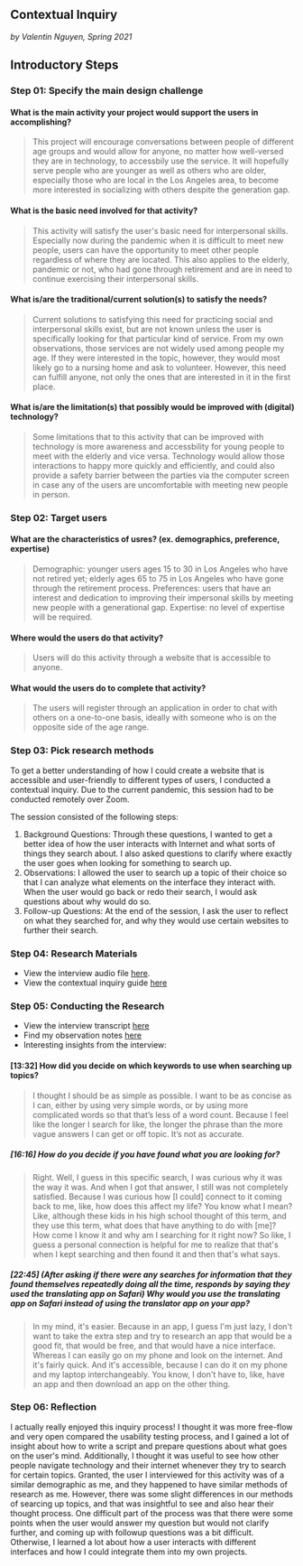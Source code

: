 ## Contextual Inquiry
*by Valentin Nguyen, Spring 2021*

## Introductory Steps

### Step 01: Specify the main design challenge

#### What is the main activity your project would support the users in accomplishing?
> This project will encourage conversations between people of different age groups and would allow for anyone, no matter how well-versed they are in technology, to accessbily use the service. It will hopefully serve people who are younger as well as others who are older, especially those who are local in the Los Angeles area, to become more interested in socializing with others despite the generation gap.

#### What is the basic need involved for that activity?
> This activity will satisfy the user's basic need for interpersonal skills. Especially now during the pandemic when it is difficult to meet new people, users can have the opportunity to meet other people regardless of where they are located. This also applies to the elderly, pandemic or not, who had gone through retirement and are in need to continue exercising their interpersonal skills.

#### What is/are the traditional/current solution(s) to satisfy the needs?
> Current solutions to satisfying this need for practicing social and interpersonal skills exist, but are not known unless the user is specifically looking for that particular kind of service. From my own observations, those services are not widely used among people my age. If they were interested in the topic, however, they would most likely go to a nursing home and ask to volunteer. However, this need can fulfill anyone, not only the ones that are interested in it in the first place.

#### What is/are the limitation(s) that possibly would be improved with (digital) technology?
> Some limitations that to this activity that can be improved with technology is more awareness and accessbility for young people to meet with the elderly and vice versa. Technology would allow those interactions to happy more quickly and efficiently, and could also provide a safety barrier between the parties via the computer screen in case any of the users are uncomfortable with meeting new people in person.

### Step 02: Target users

#### What are the characteristics of usres? (ex. demographics, preference, expertise)
> Demographic: younger users ages 15 to 30 in Los Angeles who have not retired yet; elderly ages 65 to 75 in Los Angeles who have gone through the retirement process. 
> Preferences: users that have an interest and dedication to improving their impersonal skills by meeting new people with a generational gap.
> Expertise: no level of expertise will be required.

#### Where would the users do that activity?
> Users will do this activity through a website that is accessible to anyone.

#### What would the users do to complete that activity?
> The users will register through an application in order to chat with others on a one-to-one basis, ideally with someone who is on the opposite side of the age range. 

### Step 03: Pick research methods

To get a better understanding of how I could create a website that is accessible and user-friendly to different types of users, I conducted a contextual inquiry. Due to the current pandemic, this session had to be conducted remotely over Zoom.

The session consisted of the following steps:
1. Background Questions: Through these questions, I wanted to get a better idea of how the user interacts with Internet and what sorts of things they search about. I also asked questions to clarify where exactly the user goes when looking for something to search up.
2. Observations: I allowed the user to search up a topic of their choice so that I can analyze what elements on the interface they interact with. When the user would go back or redo their search, I would ask questions about why would do so.
3. Follow-up Questions: At the end of the session, I ask the user to reflect on what they searched for, and why they would use certain websites to further their search.

### Step 04: Research Materials

- View the interview audio file [here](https://drive.google.com/file/d/1CrhmYKrhHtn8G9VfcfAcLIIzYxYeYRap/view?usp=sharing).
- View the contextual inquiry guide [here](https://docs.google.com/document/d/1wq6b8jrqlhSrzWxGfvGwaJa-FQ1OZ2mR5S3VECelVQs/edit)

### Step 05: Conducting the Research

- View the interview transcript [here](https://docs.google.com/document/d/11-8BSNP4Ktr6IbHCrUACSyGqfaJxXaiF-s7ElSNFBdQ/edit)
- Find my observation notes [here](https://docs.google.com/document/d/1CeMtqomFWx3wJ_Ng632yY8wiZsL7HT6QaOLd5VK8wD8/edit)
- Interesting insights from the interview:

#### [13:32] How did you decide on which keywords to use when searching up topics?
> I thought I should be as simple as possible. I want to be as concise as I can, either by using very simple words, or by using more complicated words so that that’s less of a word count. Because I feel like the longer I search for like, the longer the phrase than the more vague answers I can get or off topic. It’s not as accurate.

##### [16:16] How do you decide if you have found what you are looking for?
> Right. Well, I guess in this specific search, I was curious why it was the way it was. And when I got that answer, I still was not completely satisfied. Because I was curious how [I could] connect to it coming back to me, like, how does this affect my life? You know what I mean? Like, although these kids in his high school thought of this term, and they use this term, what does that have anything to do with [me]? How come I know it and why am I searching for it right now? So like, I guess a personal connection is helpful for me to realize that that's when I kept searching and then found it and then that's what says.

##### [22:45] (After asking if there were any searches for information that they found themselves repeatedly doing all the time, responds by saying they used the translating app on Safari) Why would you use the translating app on Safari instead of using the translator app on your app?
> In my mind, it's easier. Because in an app, I guess I'm just lazy, I don't want to take the extra step and try to research an app that would be a good fit, that would be free, and that would have a nice interface. Whereas I can easily go on my phone and look on the internet. And it's fairly quick. And it's accessible, because I can do it on my phone and my laptop interchangeably. You know, I don't have to, like, have an app and then download an app on the other thing. 

### Step 06: Reflection
I actually really enjoyed this inquiry process! I thought it was more free-flow and very open compared the usability testing process, and I gained a lot of insight about how to write a script and prepare questions about what goes on the user's mind. Additionally, I thought it was useful to see how other people navigate technology and their internet whenever they try to search for certain topics. Granted, the user I interviewed for this activity was of a similar demographic as me, and they happened to have similar methods of research as me. However, there was some slight differences in our methods of searcing up topics, and that was insightful to see and also hear their thought process. One difficult part of the process was that there were some points when the user would answer my question but would not clarify further, and coming up with followup questions was a bit difficult. Otherwise, I learned a lot about how a user interacts with different interfaces and how I could integrate them into my own projects.



